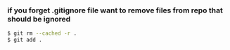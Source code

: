 ### if you forget .gitignore file want to remove files from repo that should be ignored
```sh
$ git rm --cached -r .  
$ git add .
```
